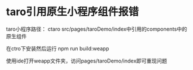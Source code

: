 # taro引用原生小程序组件报错
taro小程序路径：
    ctaro
src/pages/taroDemo/index中引用的components中的原生组件

在ctro下安装然后运行 npm run build:weapp

使用ide打开weapp文件夹，访问pages/taroDemo/index即可重现问题